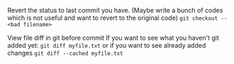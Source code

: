 Revert the status to last commit you have. (Maybe write a bunch of codes which is not useful and  want to revert to the original code)
`git checkout -- <bad filename>`

View file diff in git before commit
If you want to see what you haven't git added yet:
`git diff myfile.txt`
or if you want to see already added changes
`git diff --cached myfile.txt`
